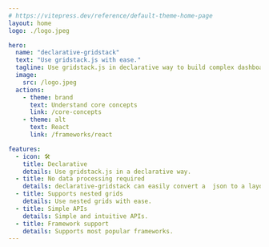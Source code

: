 ```yaml
---
# https://vitepress.dev/reference/default-theme-home-page
layout: home
logo: ./logo.jpeg

hero:
  name: "declarative-gridstack"
  text: "Use gridstack.js with ease."
  tagline: Use gridstack.js in declarative way to build complex dashboards with ease.
  image:
    src: /logo.jpeg
  actions:
    - theme: brand
      text: Understand core concepts
      link: /core-concepts
    - theme: alt
      text: React
      link: /frameworks/react

features:
  - icon: 🛠️
    title: Declarative
    details: Use gridstack.js in a declarative way.
  - title: No data processing required
    details: declarative-gridstack can easily convert a  json to a layout and vise versa.
  - title: Supports nested grids
    details: Use nested grids with ease.
  - title: Simple APIs 
    details: Simple and intuitive APIs.
  - title: Framework support
    details: Supports most popular frameworks.
---
```

